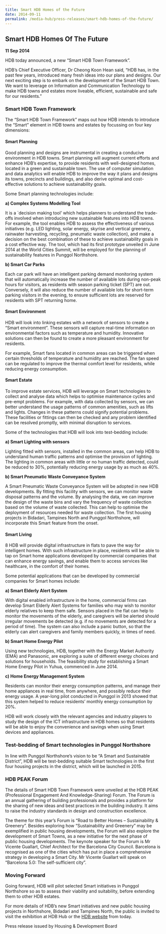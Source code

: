 ```yaml
---
title: Smart HDB Homes of the Future
date: 2014-09-11
permalink: /media-hub/press-releases/smart-hdb-homes-of-the-future/
---
```

## Smart HDB Homes Of The Future

**11 Sep 2014**

HDB today announced, a new “Smart HDB Town Framework”.

HDB’s Chief Executive Officer, Dr Cheong Koon Hean said, “HDB has, in the past few years, introduced many fresh ideas into our plans and designs. Our next exciting step is to embark on the development of the Smart HDB Town. We want to leverage on Information and Communication Technology to make HDB towns and estates more liveable, efficient, sustainable and safe for our residents.”

### Smart HDB Town Framework

The “Smart HDB Town Framework” maps out how HDB intends to introduce the “Smart” element in HDB towns and estates by focussing on four key dimensions:

#### Smart Planning  

Good planning and designs are instrumental in creating a conducive environment in HDB towns. Smart planning will augment current efforts and enhance HDB’s expertise, to provide residents with well-designed homes, located in a green and sustainable town. The use of computer simulation and data analytics will enable HDB to improve the way it plans and designs its towns, precincts and buildings, and also derive optimal and cost-effective solutions to achieve sustainability goals.

Some Smart planning technologies include:

**a) Complex Systems Modelling Tool**

It is a `decision making tool’ which helps planners to understand the trade-offs involved when introducing new sustainable features into HDB towns. For example, the tool enables HDB to assess the effectiveness of various initiatives (e.g. LED lighting, solar energy, skyrise and vertical greenery, rainwater harvesting, recycling, pneumatic waste collection), and make a decision on the best combination of these to achieve sustainability goals in a cost effective way. The tool, which had its first prototype unveiled in June 2014 at the World Cities Summit, will be employed for the planning of sustainability features in Punggol Northshore.

**b) Smart Car Parks**

Each car park will have an intelligent parking demand monitoring system that will automatically increase the number of available lots during non-peak hours for visitors, as residents with season parking ticket (SPT) are out. Conversely, it will also reduce the number of available lots for short-term parking visitors in the evening, to ensure sufficient lots are reserved for residents with SPT returning home.

#### Smart Environment

HDB will look into linking estates with a network of sensors to create a “Smart environment”. These sensors will capture real-time information on environmental factors such as temperature and humidity. Innovative solutions can then be found to create a more pleasant environment for residents.

For example, Smart fans located in common areas can be triggered when certain thresholds of temperature and humidity are reached. The fan speed can be regulated to improve the thermal comfort level for residents, while reducing energy consumption.

#### Smart Estate

To improve estate services, HDB will leverage on Smart technologies to collect and analyse data which helps to optimise maintenance cycles and pre-empt problems. For example, with data collected by sensors, we can better understand the usage patterns of common amenities, such as lifts and lights. Changes in these patterns could signify potential problems. These facilities or fittings can then be checked and any problem identified can be resolved promptly, with minimal disruption to services.

Some of the technologies that HDB will look into test-bedding include:

**a) Smart Lighting with sensors**

Lighting fitted with sensors, installed in the common areas, can help HDB to understand human traffic patterns and optimise the provision of lighting. The lighting in common areas with little or no human traffic detected, could be reduced to 30%, potentially reducing energy usage by as much as 40%.

**b) Smart Pneumatic Waste Conveyance System**

A Smart Pneumatic Waste Conveyance System will be adopted in new HDB developments. By fitting this facility with sensors, we can monitor waste disposal patterns and the volume. By analysing the data, we can improve the design of the waste bins and vary the frequency of waste collection based on the volume of waste collected. This can help to optimise the deployment of resources needed for waste collection. The first housing projects in Bidadari, Tampines North and Punggol Northshore, will incorporate this Smart feature from the onset.

#### Smart Living

8 HDB will provide digital infrastructure in flats to pave the way for intelligent homes. With such infrastructure in place, residents will be able to tap on Smart home applications developed by commercial companies that can enhance energy savings, and enable them to access services like healthcare, in the comfort of their homes.

Some potential applications that can be developed by commercial companies for Smart homes include:

**a) Smart Elderly Alert System**

With digital enabled infrastructure in the home, commercial firms can develop Smart Elderly Alert Systems for families who may wish to monitor elderly relatives to keep them safe. Sensors placed in the flat can help to monitor the movements of the elderly, and caregivers will be alerted should irregular movements be detected (e.g. if no movements are detected for a period of time). The system can also include a panic button, so that the elderly can alert caregivers and family members quickly, in times of need.

**b) Smart Home Energy Pilot**

Using new technologies, HDB, together with the Energy Market Authority (EMA) and Panasonic, are exploring a suite of different energy choices and solutions for households. The feasibility study for establishing a Smart Home Energy Pilot in Yuhua, commenced in June 2014.

**c) Home Energy Management System**

Residents can monitor their energy consumption patterns, and manage their home appliances in real time, from anywhere, and possibly reduce their energy usage. A year-long pilot conducted in Punggol in 2013 showed that this system helped to reduce residents’ monthly energy consumption by 20%.

HDB will work closely with the relevant agencies and industry players to study the design of the ICT infrastructure in HDB homes so that residents will be able to enjoy the convenience and savings when using Smart devices and appliances.

### Test-bedding of Smart technologies in Punggol Northshore

In line with Punggol Northshore’s vision to be “A Smart and Sustainable District”, HDB will be test-bedding suitable Smart technologies in the first four housing projects in the district, which will be launched in 2015.

### HDB PEAK Forum

The details of Smart HDB Town Framework were unveiled at the HDB PEAK (Professional Engagement And Knowledge-Sharing) Forum. The Forum is an annual gathering of building professionals and provides a platform for the sharing of new ideas and best practices in the building industry. It aims to raise the industry standards in design and construction excellence.

The theme for this year’s Forum is “Road to Better Homes – Sustainability &amp; Greenery”. Besides exploring how “Sustainability and Greenery” may be exemplified in public housing developments, the Forum will also explore the development of Smart Towns, as a new initiative for the next phase of public housing developments. The keynote speaker for the Forum is Mr Vicente Guallart, Chief Architect for the Barcelona City Council. Barcelona is recognised as one of the cities which has put in place a comprehensive strategy in developing a Smart City. Mr Vicente Guallart will speak on “Barcelona 5.0: The self-sufficient city”.

### Moving Forward

Going forward, HDB will pilot selected Smart initiatives in Punggol Northshore so as to assess their viability and suitability, before extending them to other HDB estates.

For more details of HDB’s new Smart initiatives and new public housing projects in Northshore, Bidadari and Tampines North, the public is invited to visit the exhibition at HDB Hub or the <a target="_blank" href="https://www.hdb.gov.sg">HDB website</a> from today.

Press release issued by Housing &amp; Development Board